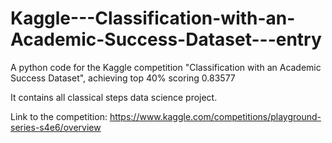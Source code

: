 # Kaggle---Classification-with-an-Academic-Success-Dataset---entry
A python code for the Kaggle competition "Classification with an Academic Success Dataset", achieving top 40% scoring 0.83577

It contains all classical steps data science project.

Link to the competition:
https://www.kaggle.com/competitions/playground-series-s4e6/overview
